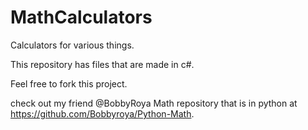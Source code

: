 # MathCalculators
Calculators for various things.

This repository has files that are made in c#.

Feel free to fork this project.

check out my friend @BobbyRoya Math repository that is in python at https://github.com/Bobbyroya/Python-Math.
